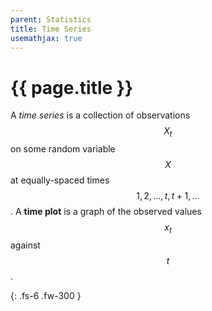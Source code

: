 ```yaml
---
parent: Statistics
title: Time Series
usemathjax: true
---
```


# {{ page.title }}

A *time series* is a collection of observations $$X_t$$ on some random variable $$X$$ at equally-spaced times $$1, 2, \ldots, t, t+1, \ldots$$. A **time plot** is a graph of the observed values $$x_t$$ against $$t$$.

{: .fs-6 .fw-300 }
